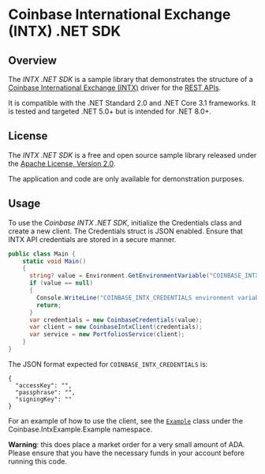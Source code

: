 # Coinbase International Exchange (INTX) .NET SDK

## Overview
The *INTX .NET SDK* is a sample library that demonstrates the structure of a
[Coinbase International Exchange (INTX)](https://international.coinbase.com/)
driver for the [REST APIs](https://docs.cloud.coinbase.com/intx/reference).

It is compatible with the .NET Standard 2.0 and .NET Core 3.1 frameworks. It
is tested and targeted .NET 5.0+ but is intended for .NET 8.0+.

## License
The *INTX .NET SDK* is a free and open source sample library released under the
[Apache License, Version 2.0](LICENSE).

The application and code are only available for demonstration purposes.

## Usage

To use the _Coinbase INTX .NET SDK_, initialize the Credentials class and create a new client. The Credentials struct is JSON
enabled. Ensure that INTX API credentials are stored in a secure manner.

```c#
public class Main {
    static void Main()
    {
      string? value = Environment.GetEnvironmentVariable("COINBASE_INTX_CREDENTIALS");
      if (value == null)
      {
        Console.WriteLine("COINBASE_INTX_CREDENTIALS environment variable not set");
        return;
      }
      var credentials = new CoinbaseCredentials(value);
      var client = new CoinbaseIntxClient(credentials);
      var service = new PortfoliosService(client);
    }
}
```

The JSON format expected for `COINBASE_INTX_CREDENTIALS` is:

```
{
  "accessKey": "",
  "passphrase": "",
  "signingKey": ""
}
```

For an example of how to use the client, see the [`Example`](src/Coinbase/IntxExample/example/Example.cs) class under the Coinbase.IntxExample.Example namespace.

**Warning**: this does place a market order for a very small amount of ADA. Please ensure that you have the necessary funds in your account before running this code.

